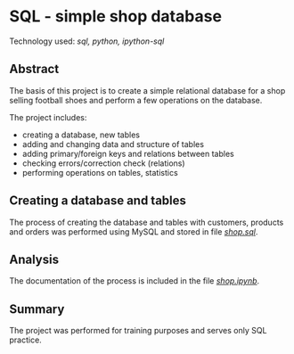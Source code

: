 # SQL - simple shop database

Technology used: *sql, python, ipython-sql*

## Abstract

The basis of this project is to create a simple relational database for a shop selling football shoes and perform a few operations on the database.


The project includes:
- creating a database, new tables
- adding and changing data and structure of tables
- adding primary/foreign keys and relations between tables
- checking errors/correction check (relations)
- performing operations on tables, statistics


## Creating a database and tables

The process of creating the database and tables with customers, products and orders was performed using MySQL and stored in file [*shop.sql*](https://github.com/lucjankonopka/sql_shop_database/blob/main/shop.sql).

## Analysis

The documentation of the process is included in the file [*shop.ipynb*](https://github.com/lucjankonopka/sql_shop_database/blob/main/shop.ipynb).

## Summary

The project was performed for training purposes and serves only SQL practice.
